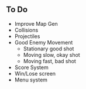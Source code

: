 ## To Do

- Improve Map Gen
- Collisions
- Projectiles
- Good Enemy Movement
  - Stationary good shot
  - Moving slow, okay shot
  - Moving fast, bad shot
- Score System
- Win/Lose screen
- Menu system